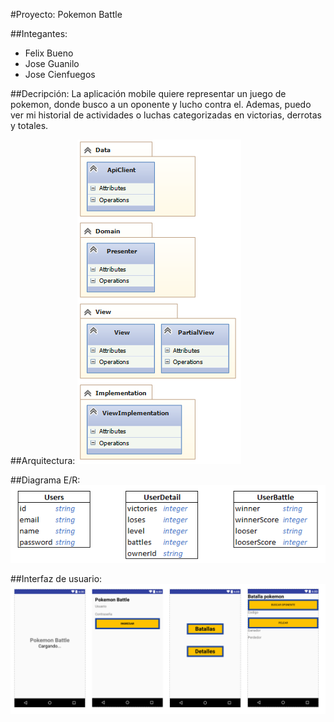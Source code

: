 #Proyecto: Pokemon Battle

##Integantes:
  - Felix Bueno
  - Jose Guanilo
  - Jose Cienfuegos

##Decripción:
La aplicación mobile quiere representar un juego de pokemon, donde busco a un oponente y lucho contra el. Ademas, puedo ver mi historial de actividades o luchas categorizadas en victorias, derrotas y totales.

##Arquitectura:
![](https://github.com/isil-pe/AM2-20162-Proyecto-PokemonBattle/blob/master/arquitectura.png)

##Diagrama E/R:
![](https://github.com/isil-pe/AM2-20162-Proyecto-PokemonBattle/blob/master/bd.png)

##Interfaz de usuario:
![](https://github.com/isil-pe/AM2-20162-Proyecto-PokemonBattle/blob/master/pantallas.png)
